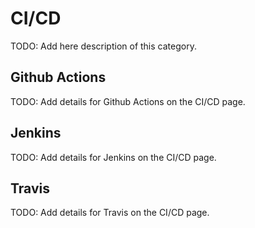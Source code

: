 # CI/CD

TODO: Add here description of this category.

## Github Actions

TODO: Add details for Github Actions on the CI/CD page.

## Jenkins

TODO: Add details for Jenkins on the CI/CD page.

## Travis

TODO: Add details for Travis on the CI/CD page.

